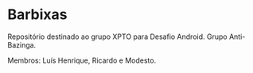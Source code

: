 # Barbixas
Repositório destinado ao grupo XPTO para Desafio Android. Grupo Anti-Bazinga.

Membros: Luís Henrique, Ricardo e Modesto.
